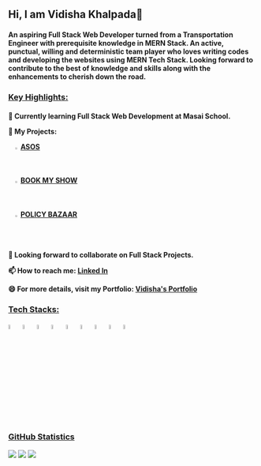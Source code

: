 <h2>Hi, I am Vidisha Khalpada👋
<h4>An aspiring Full Stack Web Developer turned from a Transportation Engineer with prerequisite knowledge in MERN Stack. An active, punctual, willing and deterministic team player who loves writing codes and developing the websites using MERN Tech Stack. Looking forward to contribute to the best of knowledge and skills along with the enhancements to cherish down the road.<br/></h4>

<h3><ins>Key Highlights:</h3>
<h4>

🔭 Currently learning Full Stack Web Development at Masai School.

🌱 My Projects:

&emsp;<img width=1.5% src="https://cdn-icons-png.flaticon.com/512/2683/2683274.png" />    <a href="https://clone-asos.netlify.app/">ASOS</a><br/>
&emsp;<img width=1.5% src="https://cdn-icons-png.flaticon.com/512/2683/2683274.png" />    <a href="https://bookmyshowclone-9.netlify.app/">BOOK MY SHOW</a><br/>
&emsp;<img width=1.5% src="https://cdn-icons-png.flaticon.com/512/2683/2683274.png" />    <a href="https://policy-bazaar-clone.vercel.app/">POLICY BAZAAR</a>
    
👯 Looking forward to collaborate on Full Stack Projects.

📫 How to reach me: <a href="www.linkedin.com/in/vidisha-khalpada-748740184">Linked In</a>

😄 For more details, visit my Portfolio: <a href="https://vidisha-khalpada-portfolio-draft.netlify.app/">Vidisha's Portfolio</a>
</h4>
    
<h3><ins>Tech Stacks:</h3>
<div display="flex" gap="20px">
    <img width="5%" src="https://cdn-icons-png.flaticon.com/512/5968/5968267.png" /> 
    <img width="5%" src="https://cdn-icons-png.flaticon.com/512/5968/5968242.png" />
    <img width="5%" src="https://cdn-icons-png.flaticon.com/512/5968/5968292.png" />
    <img width="5%" src="https://cdn-icons-png.flaticon.com/512/3334/3334886.png" />
    <img width="5%" src="https://rb.gy/wkjdia"/>
    <img width="5%" src="https://cdn-icons-png.flaticon.com/512/5968/5968322.png" />
    <img width="5%" src="https://w7.pngwing.com/pngs/925/447/png-transparent-express-js-node-js-javascript-mongodb-node-js-text-trademark-logo.png" />
    <img width="5%" src="https://w7.pngwing.com/pngs/429/921/png-transparent-mongodb-plain-wordmark-logo-icon.png" />
    <img width="5%" src="https://cdn-icons-png.flaticon.com/512/5968/5968282.png" />
</div>
    
<h3><ins>GitHub Statistics </h3>
    <img src="https://github-readme-stats.vercel.app/api?username=Vidisha-Khalpada&theme=dark&show_icons=true"/>
    <img src="https://streak-stats.demolab.com/?user=Vidisha-Khalpada" />
    <img src="https://github-readme-stats.vercel.app/api/top-langs/?username=Vidisha-Khalpada&layout=compact" />
    
    
    
